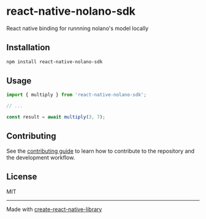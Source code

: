 # react-native-nolano-sdk

React native binding for runnning nolano's model locally 

## Installation

```sh
npm install react-native-nolano-sdk
```

## Usage

```js
import { multiply } from 'react-native-nolano-sdk';

// ...

const result = await multiply(3, 7);
```

## Contributing

See the [contributing guide](CONTRIBUTING.md) to learn how to contribute to the repository and the development workflow.

## License

MIT

---

Made with [create-react-native-library](https://github.com/callstack/react-native-builder-bob)
